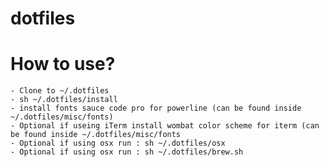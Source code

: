 dotfiles
===
# How to use?
    - Clone to ~/.dotfiles
    - sh ~/.dotfiles/install
    - install fonts sauce code pro for powerline (can be found inside ~/.dotfiles/misc/fonts)
    - Optional if useing iTerm install wombat color scheme for iterm (can be found inside ~/.dotfiles/misc/fonts
    - Optional if using osx run : sh ~/.dotfiles/osx
    - Optional if using osx run : sh ~/.dotfiles/brew.sh
